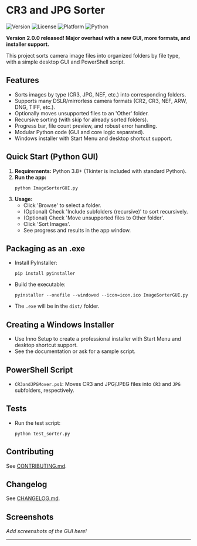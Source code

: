 # CR3 and JPG Sorter

![Version](https://img.shields.io/github/v/release/24Skater/CR3_JPG_Sorter?style=flat-square)
![License](https://img.shields.io/github/license/24Skater/CR3_JPG_Sorter?style=flat-square)
![Platform](https://img.shields.io/badge/platform-Windows-blue?style=flat-square)
![Python](https://img.shields.io/badge/python-3.8+-blue?style=flat-square)

**Version 2.0.0 released! Major overhaul with a new GUI, more formats, and installer support.**

This project sorts camera image files into organized folders by file type, with a simple desktop GUI and PowerShell script.

## Features
- Sorts images by type (CR3, JPG, NEF, etc.) into corresponding folders.
- Supports many DSLR/mirrorless camera formats (CR2, CR3, NEF, ARW, DNG, TIFF, etc.).
- Optionally moves unsupported files to an 'Other' folder.
- Recursive sorting (with skip for already sorted folders).
- Progress bar, file count preview, and robust error handling.
- Modular Python code (GUI and core logic separated).
- Windows installer with Start Menu and desktop shortcut support.

## Quick Start (Python GUI)
1. **Requirements:** Python 3.8+ (Tkinter is included with standard Python).
2. **Run the app:**
   ```
   python ImageSorterGUI.py
   ```
3. **Usage:**
   - Click 'Browse' to select a folder.
   - (Optional) Check 'Include subfolders (recursive)' to sort recursively.
   - (Optional) Check 'Move unsupported files to Other folder'.
   - Click 'Sort Images'.
   - See progress and results in the app window.

## Packaging as an .exe
- Install PyInstaller:
  ```
  pip install pyinstaller
  ```
- Build the executable:
  ```
  pyinstaller --onefile --windowed --icon=icon.ico ImageSorterGUI.py
  ```
- The `.exe` will be in the `dist/` folder.

## Creating a Windows Installer
- Use Inno Setup to create a professional installer with Start Menu and desktop shortcut support.
- See the documentation or ask for a sample script.

## PowerShell Script
- `CR3andJPGMover.ps1`: Moves CR3 and JPG/JPEG files into `CR3` and `JPG` subfolders, respectively.

## Tests
- Run the test script:
  ```
  python test_sorter.py
  ```

## Contributing
See [CONTRIBUTING.md](CONTRIBUTING.md).

## Changelog
See [CHANGELOG.md](CHANGELOG.md).

## Screenshots
*Add screenshots of the GUI here!*

---

